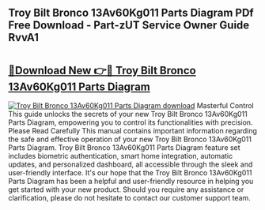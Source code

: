 ## Troy Bilt Bronco 13Av60Kg011 Parts Diagram PDf Free Download - Part-zUT Service Owner Guide RvvA1

# <h2><a href="http://dfp9pj.blite.top/?on=Troy+Bilt+Bronco+13Av60Kg011+Parts+Diagram">🔗Download New 👉🔴 Troy Bilt Bronco 13Av60Kg011 Parts Diagram</a></h2>

[![Troy Bilt Bronco 13Av60Kg011 Parts Diagram download](https://i.imgur.com/lujVjoI.png)](http://dfp9pj.blite.top/?on=Troy+Bilt+Bronco+13Av60Kg011+Parts+Diagram)
Masterful Control This guide unlocks the secrets of your new Troy Bilt Bronco 13Av60Kg011 Parts Diagram, empowering you to control its functionalities with precision. Please Read Carefully This manual contains important information regarding the safe and effective operation of your new Troy Bilt Bronco 13Av60Kg011 Parts Diagram. Troy Bilt Bronco 13Av60Kg011 Parts Diagram feature set includes biometric authentication, smart home integration, automatic updates, and personalized dashboard, all accessible through the sleek and user-friendly interface. It's our hope that the Troy Bilt Bronco 13Av60Kg011 Parts Diagram has been a helpful and user-friendly resource in helping you get started with your new product. Should you require any assistance or clarification, please do not hesitate to contact our customer support team.
